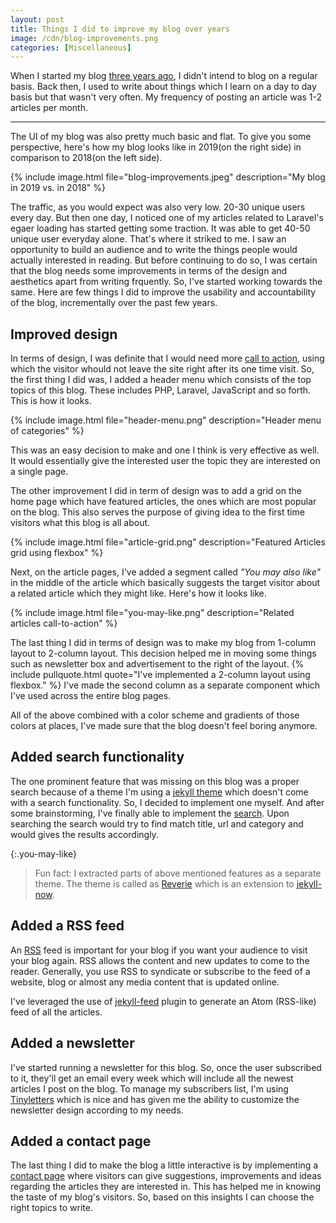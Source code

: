 ```yaml
---
layout: post
title: Things I did to improve my blog over years
image: /cdn/blog-improvements.png
categories: [Miscellaneous]
---
```


When I started my blog [three years ago](/Hello-World/), I didn't intend to blog on a regular basis. Back then, I used to write about things which I learn on a day to day basis but that wasn't very often. My frequency of posting an article was 1-2 articles per month.

---

The UI of my blog was also pretty much basic and flat. To give you some perspective, here's how my blog looks like in 2019(on the right side) in comparison to 2018(on the left side).

{% include image.html file="blog-improvements.jpeg" description="My blog in 2019 vs. in 2018" %}

The traffic, as you would expect was also very low. 20-30 unique users every day. But then one day, I noticed one of my articles related to Laravel's egaer loading has started getting some traction. It was able to get 40-50 unique user everyday alone. That's where it striked to me. I saw an opportunity to build an audience and to write the things people would actually interested in reading. But before continuing to do so, I was certain that the blog needs some improvements in terms of the design and aesthetics apart from writing frquently. So, I've started working towards the same. Here are few things I did to improve the usability and accountability of the blog, incrementally over the past few years. 

## Improved design

In terms of design, I was definite that I would need more [call to action](https://en.wikipedia.org/wiki/Call_to_action_(marketing)), using which the visitor whould not leave the site right after its one time visit. So, the first thing I did was, I added a header menu which consists of the top topics of this blog. These includes PHP, Laravel, JavaScript and so forth. This is how it looks.

{% include image.html file="header-menu.png" description="Header menu of categories" %}

This was an easy decision to make and one I think is very effective as well. It would essentially give the interested user the topic they are interested on a single page.

The other improvement I did in term of design was to add a grid on the home page which have featured articles, the ones which are most popular on the blog. This also serves the purpose of giving idea to the first time visitors what this blog is all about.

{% include image.html file="article-grid.png" description="Featured Articles grid using flexbox" %}

Next, on the article pages, I've added a segment called _"You may also like"_ in the middle of the article which basically suggests the target visitor about a related article which they might like. Here's how it looks like.

{% include image.html file="you-may-like.png" description="Related articles call-to-action" %}

The last thing I did in terms of design was to make my blog from 1-column layout to 2-column layout. This decision helped me in moving some things such as newsletter box and advertisement to the right of the layout. {% include pullquote.html quote="I've implemented a 2-column layout using flexbox." %} I've made the second column as a separate component which I've used across the entire blog pages.

All of the above combined with a color scheme and gradients of those colors at places, I've made sure that the blog doesn't feel boring anymore.

## Added search functionality

The one prominent feature that was missing on this blog was a proper search because of a theme I'm using a [jekyll theme](https://github.com/barryclark/jekyll-now) which doesn't come with a search functionality. So, I decided to implement one myself. And after some brainstorming, I've finally able to implement the [search](/search/). Upon searching the search would try to find match title, url and category and would gives the results accordingly.

{:.you-may-like}
> Fun fact: I extracted parts of above mentioned features as a separate theme. The theme is called as [Reverie](https://github.com/amitmerchant1990/reverie) which is an extension to [jekyll-now](https://github.com/barryclark/jekyll-now).

## Added a RSS feed

An [RSS](https://en.wikipedia.org/wiki/RSS) feed is important for your blog if you want your audience to visit your blog again. RSS allows the content and new updates to come to the reader. Generally, you use RSS to syndicate or subscribe to the feed of a website, blog or almost any media content that is updated online.

I've leveraged the use of [jekyll-feed](https://github.com/jekyll/jekyll-feed) plugin to generate an Atom (RSS-like) feed of all the articles.

## Added a newsletter

I've started running a newsletter for this blog. So, once the user subscribed to it, they'll get an email every week which will include all the newest articles I post on the blog. To manage my subscribers list, I'm using [Tinyletters](https://tinyletter.com) which is nice and has given me the ability to customize the newsletter design according to my needs.

## Added a contact page

The last thing I did to make the blog a little interactive is by implementing a [contact page](https://www.amitmerchant.com/contact/) where visitors can give suggestions, improvements and ideas regarding the articles they are interested in. This has helped me in knowing the taste of my blog's visitors. So, based on this insights I can choose the right topics to write.
